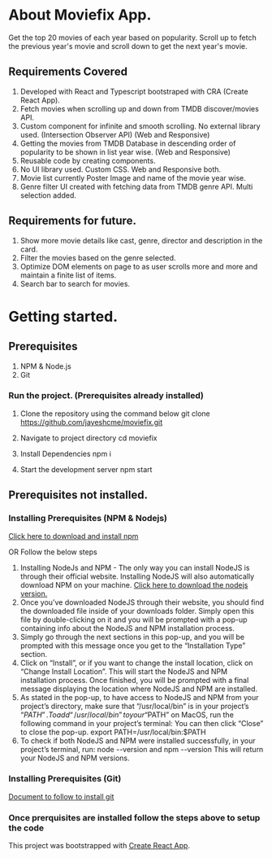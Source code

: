 # About Moviefix App.
Get the top 20 movies of each year based on popularity. Scroll up to fetch the previous year's movie and scroll down to get the next year's movie.

## Requirements Covered
1. Developed with React and Typescript bootstraped with CRA (Create React App).
2. Fetch movies when scrolling up and down from TMDB discover/movies API.
3. Custom component for infinite and smooth scrolling. No external library used. (Intersection Observer API) (Web and Responsive)
4. Getting the movies from TMDB Database in descending order of popularity to be shown in list year wise. (Web and Responsive)
5. Reusable code by creating components.
6. No UI library used. Custom CSS. Web and Responsive both.
7. Movie list currently Poster Image and name of the movie year wise.
8. Genre filter UI created with fetching data from TMDB genre API. Multi selection added.

## Requirements for future.
1. Show more movie details like cast, genre, director and description in the card.
2. Filter the movies based on the genre selected.
3. Optimize DOM elements on page to as user scrolls more and more and maintain a finite list of items.
4. Search bar to search for movies.

# Getting started.

## Prerequisites
1. NPM & Node.js
2. Git

### Run the project. (Prerequisites already installed)
1. Clone the repository using the command below
git clone https://github.com/jayeshcme/moviefix.git

2. Navigate to project directory 
cd moviefix

3. Install Dependencies
npm i

4. Start the development server
npm start


## Prerequisites not installed. 
### Installing Prerequisites (NPM & Nodejs)
[Click here to download and install npm ](https://docs.npmjs.com/downloading-and-installing-node-js-and-npm)

OR Follow the below steps

1. Installing NodeJs and NPM - The only way you can install NodeJS is through their official website. Installing NodeJS will also automatically download NPM on your machine. 
[Click here to download the nodejs version.](https://nodejs.org/en/download)
2. Once you’ve downloaded NodeJS through their website, you should find the downloaded file inside of your downloads folder. Simply open this file by double-clicking on it and you will be prompted with a pop-up containing info about the NodeJS and NPM installation process.
3. Simply go through the next sections in this pop-up, and you will be prompted with this message once you get to the “Installation Type” section.
4. Click on “Install”, or if you want to change the install location, click on “Change Install Location”. This will start the NodeJS and NPM installation process. Once finished, you will be prompted with a final message displaying the location where NodeJS and NPM are installed.
5. As stated in the pop-up, to have access to NodeJS and NPM from your project’s directory, make sure that “/usr/local/bin” is in your project’s “$PATH”. To add “/usr/local/bin” to your “$PATH” on MacOS, run the following command in your project’s terminal: You can then click “Close” to close the pop-up.
export PATH=/usr/local/bin:$PATH
6. To check if both NodeJS and NPM were installed successfully, in your project’s terminal, run:
node --version
and 
npm --version
This will return your NodeJS and NPM versions.

### Installing Prerequisites (Git)
[Document to follow to install git](https://git-scm.com/book/en/v2/Getting-Started-Installing-Git)

### Once prerquisites are installed follow the steps above to setup the code



This project was bootstrapped with [Create React App](https://github.com/facebook/create-react-app).
